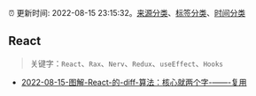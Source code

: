 :alarm_clock: 更新时间: 2022-08-15 23:15:32。[来源分类](../README.md)、[标签分类](../TAGS.md)、[时间分类](../TIMELINE.md)

## React


> 关键字：`React`、`Rax`、`Nerv`、`Redux`、`useEffect`、`Hooks`



- [2022-08-15-图解-React-的-diff-算法：核心就两个字-——-复用](https://toutiao.io/k/ndrtjsm) 
